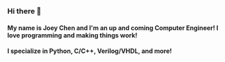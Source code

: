 ### Hi there 👋

#### My name is Joey Chen and I'm an up and coming Computer Engineer! I love programming and making things work!  
#### I specialize in Python, C/C++, Verilog/VHDL, and more! 


